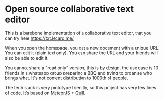 # Open source collaborative text editor

This is a barebone implementation of a collaborative text editor, that you can try here
https://txt.lecaro.me/

When you open the homepage, you get a new document with a unique URL. 
You can edit it (plain text only). You can share the URL and your friends will also 
be able to edit it.

You cannot share a "read only" version, this is by design, the use case is 10 friends 
in a whatsapp group preparing a BBQ and trying to organise who brings what. It's not
content distribution to 1000th of people.

The tech stack is very prototype friendly, so this project has very few lines of code.
It's based on [MeteorJS](https://www.meteor.com/) + [Quill](https://quilljs.com/).